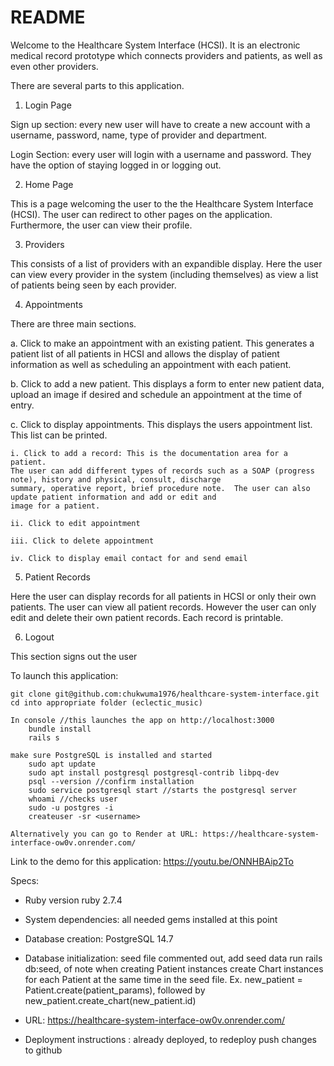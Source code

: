 # README

Welcome to the Healthcare System Interface (HCSI).  It is an electronic medical record prototype which connects providers and patients, as well as even other providers.

There are several parts to this application.

1. Login Page
    
Sign up section: every new user will have to create a new account with a username, password, name, type of provider and department.

Login Section: every user will login with a username and password.  They have the option of staying logged in or logging out.

2. Home Page

This is a page welcoming the user to the the Healthcare System Interface (HCSI).  The user can redirect to other pages on the application.  Furthermore, the user can view their profile.

3. Providers

This consists of a list of providers with an expandible display.  Here the user can view every provider in the system (including themselves) as view a list of patients being seen by each provider.

4. Appointments

There are three main sections.

a. Click to make an appointment with an existing patient.  This generates a patient list of all patients in HCSI and allows the display of patient information as well as scheduling an appointment with each patient.
    
b. Click to add a new patient. This displays a form to enter new patient data, upload an image if desired and schedule an appointment at the time of entry.

c. Click to display appointments.  This displays the users appointment list.  This list can be printed.

    i. Click to add a record: This is the documentation area for a patient.  
    The user can add different types of records such as a SOAP (progress note), history and physical, consult, discharge 
    summary, operative report, brief procedure note.  The user can also update patient information and add or edit and 
    image for a patient.

    ii. Click to edit appointment

    iii. Click to delete appointment

    iv. Click to display email contact for and send email
    

5. Patient Records

Here the user can display records for all patients in HCSI or only their own patients.  The user can view all patient records.  However the user can only edit and delete their own patient records.  Each record is printable.

6. Logout

This section signs out the user

To launch this application:

    git clone git@github.com:chukwuma1976/healthcare-system-interface.git
    cd into appropriate folder (eclectic_music)

    In console //this launches the app on http://localhost:3000
        bundle install
        rails s

    make sure PostgreSQL is installed and started
        sudo apt update
        sudo apt install postgresql postgresql-contrib libpq-dev
        psql --version //confirm installation
        sudo service postgresql start //starts the postgresql server
        whoami //checks user
        sudo -u postgres -i
        createuser -sr <username>
    
    Alternatively you can go to Render at URL: https://healthcare-system-interface-ow0v.onrender.com/

Link to the demo for this application: https://youtu.be/ONNHBAip2To



Specs:

* Ruby version ruby 2.7.4

* System dependencies: all needed gems installed at this point

* Database creation: PostgreSQL 14.7

* Database initialization: seed file commented out, add seed data run rails db:seed, of note when creating Patient instances create Chart instances for each Patient at the same time in the seed file.  Ex. new_patient = Patient.create(patient_params), followed by new_patient.create_chart(new_patient.id)

* URL: https://healthcare-system-interface-ow0v.onrender.com/

* Deployment instructions : already deployed, to redeploy push changes to github

